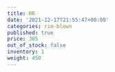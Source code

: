 ```yaml
---
title: RR
date: '2021-12-17T21:55:47+00:00'
categories: rim-blown
published: true
price: 305
out_of_stock: false
inventory: 1
weight: 450
---
```


